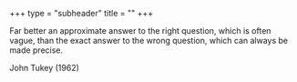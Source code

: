 +++
type = "subheader"
title = ""
+++

Far better an approximate answer to the right question, which is often vague, than the exact answer to the wrong question, which can always be made precise.

John Tukey (1962)
